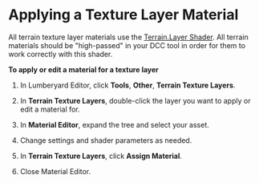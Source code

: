 # Applying a Texture Layer Material<a name="terrain-texture-layers-material"></a>

All terrain texture layer materials use the [Terrain\.Layer Shader](shader-ref-terrain-layer.md)\. All terrain materials should be "high\-passed" in your DCC tool in order for them to work correctly with this shader\.

**To apply or edit a material for a texture layer**

1. In Lumberyard Editor, click **Tools**, **Other**, **Terrain Texture Layers**\.

1. In **Terrain Texture Layers**, double\-click the layer you want to apply or edit a material for\.

1. In **Material Editor**, expand the tree and select your asset\.

1. Change settings and shader parameters as needed\.

1. In **Terrain Texture Layers**, click **Assign Material**\.

1. Close Material Editor\.